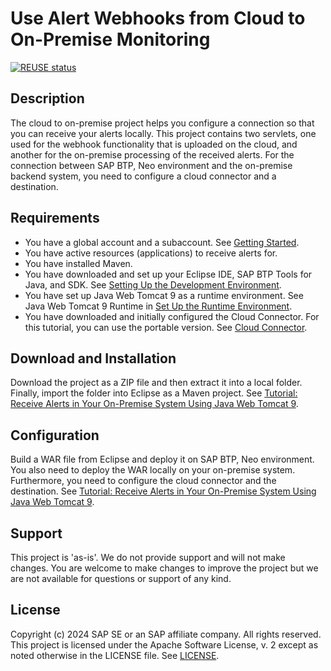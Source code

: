 # Use Alert Webhooks from Cloud to On-Premise Monitoring

[![REUSE status](https://api.reuse.software/badge/github.com/SAP-samples/cloud-sample-webhooks)](https://api.reuse.software/info/github.com/SAP-samples/cloud-sample-webhooks)

## Description
The cloud to on-premise project helps you configure a connection so that you can receive your alerts locally. This project contains two servlets, one used for the webhook functionality that is uploaded on the cloud, and another for the on-premise processing of the received alerts. For the connection between SAP BTP, Neo environment and the on-premise backend system, you need to configure a cloud connector and a destination.

## Requirements
- You have a global account and a subaccount.
See [Getting Started](https://help.sap.com/viewer/65de2977205c403bbc107264b8eccf4b/Cloud/en-US/144e1733d0d64d58a7176e817fa6aeb3.html).
- You have active resources (applications) to receive alerts for.
- You have installed Maven.
- You have downloaded and set up your Eclipse IDE, SAP BTP Tools for Java, and SDK. See [Setting Up the Development Environment](https://help.sap.com/viewer/ea72206b834e4ace9cd834feed6c0e09/Cloud/en-US/e815ca4cbb5710148376c549fd74c0db.html).
- You have set up Java Web Tomcat 9 as a runtime environment. See Java Web Tomcat 9 Runtime in [Set Up the Runtime Environment](https://help.sap.com/viewer/ea72206b834e4ace9cd834feed6c0e09/Cloud/en-US/7613f000711e1014839a8273b0e91070.html).
- You have downloaded and initially configured the Cloud Connector. For this tutorial, you can use the portable version. See [Cloud Connector](https://help.sap.com/viewer/cca91383641e40ffbe03bdc78f00f681/Cloud/en-US/e6c7616abb5710148cfcf3e75d96d596.html).

## Download and Installation
Download the project as a ZIP file and then extract it into a local folder. Finally, import the folder into Eclipse as a Maven project. See [Tutorial: Receive Alerts in Your On-Premise System Using Java Web Tomcat 9](https://developers.sap.com/tutorials/cp-monitoring-alerts-onpremise.html).

## Configuration
Build a WAR file from Eclipse and deploy it on SAP BTP, Neo environment. You also need to deploy the WAR locally on your on-premise system. Furthermore, you need to configure the cloud connector and the destination. See [Tutorial: Receive Alerts in Your On-Premise System Using Java Web Tomcat 9](https://developers.sap.com/tutorials/cp-monitoring-alerts-onpremise.html).

## Support
This project is 'as-is'. We do not provide support and will not make changes. You are welcome to make changes to improve the project but we are not available for questions or support of any kind.

## License
Copyright (c) 2024 SAP SE or an SAP affiliate company. All rights reserved.
This project is licensed under the Apache Software License, v. 2 except as noted otherwise in the LICENSE file. See [LICENSE](LICENSES/Apache-2.0.txt).


